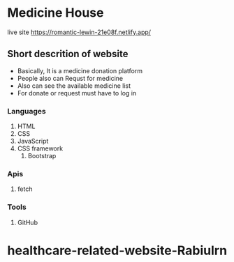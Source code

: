 # Medicine House
live site 
https://romantic-lewin-21e08f.netlify.app/

## Short descrition of website

* Basically, It is a medicine donation platform
* People also can Requst for medicine
* Also can see the available medicine list
* For donate or request must have to log in


### Languages
1. HTML
1. CSS
1. JavaScript
1. CSS framework
    1. Bootstrap

### Apis
1. fetch

### Tools
1. GitHub

# healthcare-related-website-Rabiulrn
